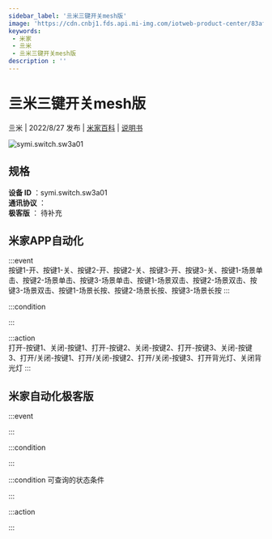 ```yaml
---
sidebar_label: '亖米三键开关mesh版'
image: 'https://cdn.cnbj1.fds.api.mi-img.com/iotweb-product-center/83afa375882ba8a494b621be36797423_1655352697304.png?GalaxyAccessKeyId=AKVGLQWBOVIRQ3XLEW&Expires=9223372036854775807&Signature=GTfZYnuucyYg1YsmH5GP7pbWLfw='
keywords: 
 - 米家
 - 亖米
 - 亖米三键开关mesh版
description : ''
---
```

# 亖米三键开关mesh版

亖米 | 2022/8/27 发布 | [米家百科](https://home.mi.com/webapp/content/baike/product/index.html?model=symi.switch.sw3a01) | [说明书](https://home.mi.com/views/introduction.html?model=symi.switch.sw3a01&region=cn)

![symi.switch.sw3a01](https://cdn.cnbj1.fds.api.mi-img.com/iotweb-product-center/83afa375882ba8a494b621be36797423_1655352697304.png?GalaxyAccessKeyId=AKVGLQWBOVIRQ3XLEW&Expires=9223372036854775807&Signature=GTfZYnuucyYg1YsmH5GP7pbWLfw=)

## 规格  
> 
**设备 ID** ：symi.switch.sw3a01  
**通讯协议** ：  
**极客版**  ： 待补充 


## 米家APP自动化  

:::event  
按键1-开、按键1-关、按键2-开、按键2-关、按键3-开、按键3-关、按键1-场景单击、按键2-场景单击、按键3-场景单击、按键1-场景双击、按键2-场景双击、按键3-场景双击、按键1-场景长按、按键2-场景长按、按键3-场景长按
:::

:::condition  

:::

:::action   
打开-按键1、关闭-按键1、打开-按键2、关闭-按键2、打开-按键3、关闭-按键3、打开/关闭-按键1、打开/关闭-按键2、打开/关闭-按键3、打开背光灯、关闭背光灯
:::

## 米家自动化极客版  

:::event  

:::

:::condition  

:::

:::condition 可查询的状态条件  

:::

:::action  

:::

        
